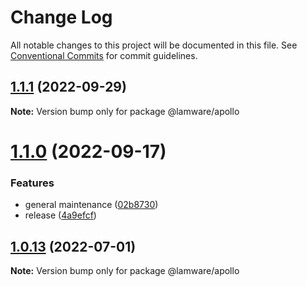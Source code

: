 # Change Log

All notable changes to this project will be documented in this file.
See [Conventional Commits](https://conventionalcommits.org) for commit guidelines.

## [1.1.1](https://github.com/evilkiwi/lamware/compare/@lamware/apollo@1.1.0...@lamware/apollo@1.1.1) (2022-09-29)

**Note:** Version bump only for package @lamware/apollo





# [1.1.0](https://github.com/evilkiwi/lamware/compare/@lamware/apollo@1.0.13...@lamware/apollo@1.1.0) (2022-09-17)


### Features

* general maintenance ([02b8730](https://github.com/evilkiwi/lamware/commit/02b8730fc776181b6be8c8950e17a186380d975e))
* release ([4a9efcf](https://github.com/evilkiwi/lamware/commit/4a9efcfcdc27c12ffb092708b62dc42e5cb3f621))





## [1.0.13](https://github.com/evilkiwi/lamware/compare/@lamware/apollo@1.0.12...@lamware/apollo@1.0.13) (2022-07-01)

**Note:** Version bump only for package @lamware/apollo
